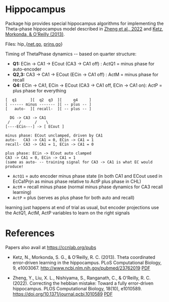 # Hippocampus

Package hip provides special hippocampus algorithms for implementing the Theta-phase hippocampus model described in [Zheng et al., 2022](#references) and [Ketz, Morkonda, & O'Reilly (2013)](#references).

Files: hip_{[net.go](axon/hip_net.go), [prjns.go](axon/hip_prjns.go)}

Timing of ThetaPhase dynamics -- based on quarter structure:

* **Q1:**   ECin -> CA1 -> ECout (CA3 -> CA1 off)  : ActQ1 = minus phase for auto-encoder
* **Q2,3:** CA3 -> CA1 -> ECout  (ECin -> CA1 off) : ActM = minus phase for recall
* **Q4:**   ECin -> CA1, ECin -> ECout (CA3 -> CA1 off, ECin -> CA1 on): ActP = plus phase for everything

```
[  q1      ][  q2  q3  ][     q4     ]
[ ------ minus ------- ][ -- plus -- ]
[   auto-  ][ recall-  ][ -- plus -- ]

  DG -> CA3 -> CA1
 /    /      /    \
[----ECin---] -> [ ECout ]

minus phase: ECout unclamped, driven by CA1
auto-   CA3 -> CA1 = 0, ECin -> CA1 = 1
recall- CA3 -> CA1 = 1, ECin -> CA1 = 0

plus phase: ECin -> ECout auto clamped
CA3 -> CA1 = 0, ECin -> CA1 = 1
(same as auto- -- training signal for CA3 -> CA1 is what EC would produce!
```

* `ActQ1` = auto encoder minus phase state (in both CA1 and ECout
        used in EcCa1Prjn as minus phase relative to ActP plus phase in CHL)
* `ActM` = recall minus phase (normal minus phase dynamics for CA3 recall learning)
* `ActP` = plus (serves as plus phase for both auto and recall)

learning just happens at end of trial as usual, but encoder projections use the ActQ1, ActM, ActP variables to learn on the right signals

# References

Papers also avail at https://ccnlab.org/pubs

* Ketz, N., Morkonda, S. G., & O’Reilly, R. C. (2013). Theta coordinated error-driven learning in the hippocampus. PLoS Computational Biology, 9, e1003067. http://www.ncbi.nlm.nih.gov/pubmed/23762019  [PDF](https://ccnlab.org/papers/KetzMorkondaOReilly13.pdf)

* Zheng, Y., Liu, X. L., Nishiyama, S., Ranganath, C., & O’Reilly, R. C. (2022). Correcting the hebbian mistake: Toward a fully error-driven hippocampus. PLOS Computational Biology, 18(10), e1010589. https://doi.org/10.1371/journal.pcbi.1010589 [PDF](https://ccnlab.org/papers/ZhengLiuNishiyamaEtAl22.pdf)


